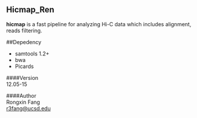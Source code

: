 ## Hicmap_Ren
**hicmap** is a fast pipeline for analyzing Hi-C data which includes alignment, reads filtering.

##Depedency
- samtools 1.2+
- bwa
- Picards

####Version     
12.05-15

####Author     
Rongxin Fang    
r3fang@ucsd.edu